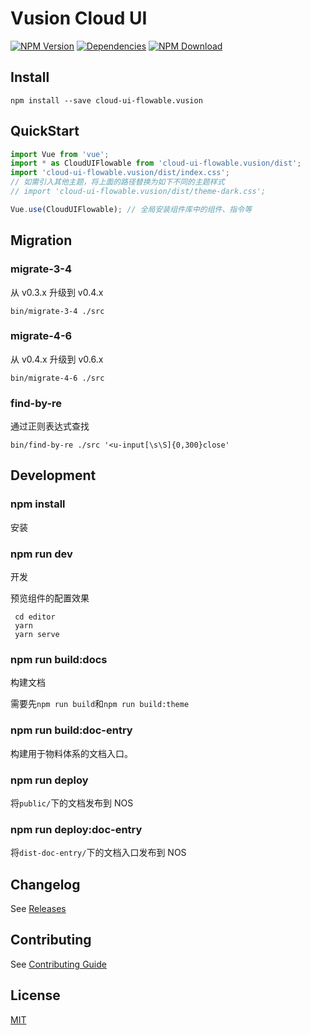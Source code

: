 # Vusion Cloud UI

[![NPM Version][npm-img]][npm-url]
[![Dependencies][david-img]][david-url]
[![NPM Download][download-img]][download-url]

[npm-img]: http://img.shields.io/npm/v/cloud-ui-flowable.vusion.svg?style=flat-square
[npm-url]: http://npmjs.org/package/cloud-ui-flowable.vusion
[david-img]: http://img.shields.io/david/vusion/cloud-ui-flowable.svg?style=flat-square
[david-url]: https://david-dm.org/vusion/cloud-ui-flowable
[download-img]: https://img.shields.io/npm/dm/cloud-ui-flowable.vusion.svg?style=flat-square
[download-url]: https://npmjs.org/package/cloud-ui-flowable.vusion

## Install
``` shell
npm install --save cloud-ui-flowable.vusion
```

## QuickStart

``` javascript
import Vue from 'vue';
import * as CloudUIFlowable from 'cloud-ui-flowable.vusion/dist';
import 'cloud-ui-flowable.vusion/dist/index.css';
// 如需引入其他主题，将上面的路径替换为如下不同的主题样式
// import 'cloud-ui-flowable.vusion/dist/theme-dark.css';

Vue.use(CloudUIFlowable); // 全局安装组件库中的组件、指令等
```

## Migration

### migrate-3-4

从 v0.3.x 升级到 v0.4.x

``` shell
bin/migrate-3-4 ./src
```

### migrate-4-6

从 v0.4.x 升级到 v0.6.x

``` shell
bin/migrate-4-6 ./src
```

### find-by-re

通过正则表达式查找

``` shell
bin/find-by-re ./src '<u-input[\s\S]{0,300}close'
```

## Development

### npm install

安装

### npm run dev

开发

预览组件的配置效果
```
 cd editor
 yarn 
 yarn serve
````

### npm run build:docs

构建文档

需要先`npm run build`和`npm run build:theme`

### npm run build:doc-entry

构建用于物料体系的文档入口。

### npm run deploy

将`public/`下的文档发布到 NOS

### npm run deploy:doc-entry

将`dist-doc-entry/`下的文档入口发布到 NOS

## Changelog

See [Releases](https://github.com/vusion/cloud-ui-flowable/releases)

## Contributing

See [Contributing Guide](https://github.com/vusion/DOCUMENTATION/issues/8)

## License

[MIT](LICENSE)
